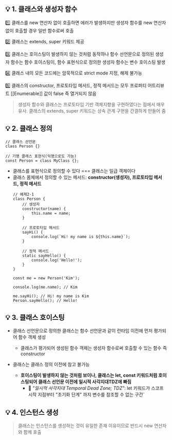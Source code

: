 ## :bulb: 1. 클래스와 생성자 함수
:one: 클래스를 new 연산자 없이 호출하면 에러가 발생하지만 생성자 함수를 new 연산자 없이 호출할 경우 일반 함수로써 호출

:two: 클래스는 extends, super 키워드 제공

:three: 클래스는 호이스팅이 발생하지 않는 것처럼 동작하나 함수 선언문으로 정의된 생성자 함수는 함수 호이스팅이, 함수 표현식으로 정의한 생성자 함수는 변수 호이스팅 발생

:four: 클래스 내의 모든 코드에는 암묵적으로 strict mode 지정, 해제 불가능

:five: 클래스의 constructor, 프로토타입 메서드, 정적 메서드는 모두 프로퍼티 어트리뷰트 [[Enumerable]] 값이 false 즉 열거되지 않음

> 생성자 함수와 클래스는 프로토타입 기반 객체지향을 구현하였다는 점에서 매우 유사. 클래스의 extends, super 키워드는 상속 관계 구현을 간결하게 만들어 줌

## :bulb: 2. 클래스 정의
```
// 클래스 선언문
class Person {}

// 기명 클래스 표현식(익명으로도 가능)
const Person = class MyClass {};
```
- 클래스를 표현식으로 정의할 수 있다 === 클래스는 일급 객체이다
- 클래스 몸체에서 정의할 수 있는 메서드: **constructor(생성자), 프로토타입 메서드, 정적 메서드**
    ```
    // 예제2-1
    class Person {
        // 생성자
        constructor(name) {
            this.name = name;
        }

        // 프로토타입 메서드
        sayHi() {
            console.log(`Hi! my name is ${this.name}`);
        }

        // 정적 메서드
        static sayHello() {
            console.log('Hello!');
        }
    }

    const me = new Person('Kim'); 

    console.log(me.name); // Kim

    me.sayHi(); // Hi! my name is Kim
    Person.sayHello(); // Hello!
    ```

## :bulb: 3. 클래스 호이스팅
- 클래스 선언문으로 정의한 클래스는 함수 선언문과 같이 런타임 이전에 먼저 평가되어 함수 객체 생성
    - 클래스가 평가되어 생성된 함수 객체는 생성자 함수로써 호출할 수 있는 함수 즉 constructor

- 클래스는 클래스 정의 이전에 참고 불가능
    - **호이스팅이 발생하지 않는 것처럼 보이나, 클래스는 let, const 키워드처럼 호이스팅되어 클래스 선언문 이전에 일시적 사각지대TDZ에 빠짐**
        - :key: *"일시적 사각지대 Temporal Dead Zone; TDZ"*: let 키워드가 스코프 시작 지점부터 "초기화 단계" 까지 변수를 참조할 수 없는 구간`

## :bulb: 4. 인스턴스 생성
> 클래스는 인스턴스를 생성하는 것이 유일한 존재 이유이므로 반드시 new 연산자와 함께 호출
```

```